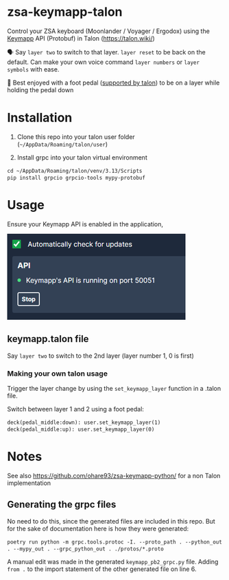 # zsa-keymapp-talon

Control your ZSA keyboard (Moonlander / Voyager / Ergodox) using the [Keymapp](https://blog.zsa.io/keymapp/) API (Protobuf) in Talon (https://talon.wiki/)

🗣 Say `layer two` to switch to that layer. `layer reset` to be back on the default. Can make your own voice command `layer numbers` or `layer symbols` with ease.

👞 Best enjoyed with a foot pedal ([supported by talon](https://talon.wiki/quickstart/hardware/#foot-pedals
)) to be on a layer while holding the pedal down

# Installation

1. Clone this repo into your talon user folder (`~/AppData/Roaming/talon/user`)

2. Install grpc into your talon virtual environment

```shell
cd ~/AppData/Roaming/talon/venv/3.13/Scripts
pip install grpcio grpcio-tools mypy-protobuf
```

# Usage

Ensure your Keymapp API is enabled in the application,

![](./assets/keymapp-settings.png)

## keymapp.talon file

Say `layer two` to switch to the 2nd layer (layer number 1, 0 is first)

### Making your own talon usage

Trigger the layer change by using the `set_keymapp_layer` function in a .talon file.

Switch between layer 1 and 2 using a foot pedal:

```
deck(pedal_middle:down): user.set_keymapp_layer(1)
deck(pedal_middle:up): user.set_keymapp_layer(0)
```

# Notes

See also https://github.com/ohare93/zsa-keymapp-python/ for a non Talon implementation

## Generating the grpc files

No need to do this, since the generated files are included in this repo. But for the sake of documentation here is how they were generated:

```shell
poetry run python -m grpc.tools.protoc -I. --proto_path . --python_out . --mypy_out . --grpc_python_out . ./protos/*.proto
```

A manual edit was made in the generated `keymapp_pb2_grpc.py` file. Adding `from .` to the import statement of the other generated file on line 6.
